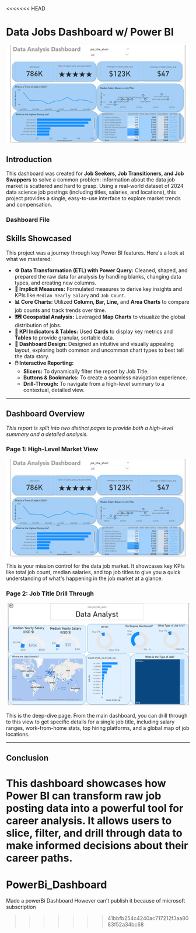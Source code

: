 <<<<<<< HEAD
# Data Jobs Dashboard w/ Power BI


  <img src="Images/Job_Dashboard1.png" alt="Data Jobs Dashboard GIF">





## Introduction

This dashboard was created for **Job Seekers, Job Transitioners, and Job Swappers** to solve a common problem: information about the data job market is scattered and hard to grasp. Using a real-world dataset of 2024 data science job postings (including titles, salaries, and locations), this project provides a single, easy-to-use interface to explore market trends and compensation.

### Dashboard File

## Skills Showcased

This project was a journey through key Power BI features. Here's a look at what we mastered:

-   **⚙️ Data Transformation (ETL) with Power Query:** Cleaned, shaped, and prepared the raw data for analysis by handling blanks, changing data types, and creating new columns.
-   **🧮 Implicit Measures:** Formulated measures to derive key insights and KPIs like `Median Yearly Salary` and `Job Count`.
-   **📊 Core Charts:** Utilized **Column, Bar, Line,** and **Area Charts** to compare job counts and track trends over time.
-   **🗺️ Geospatial Analysis:** Leveraged **Map Charts** to visualize the global distribution of jobs.
-   **🔢 KPI Indicators & Tables:** Used **Cards** to display key metrics and **Tables** to provide granular, sortable data.
-   **🎨 Dashboard Design:** Designed an intuitive and visually appealing layout, exploring both common and uncommon chart types to best tell the data story.
-   **🖱️ Interactive Reporting:**
    -   **Slicers:** To dynamically filter the report by Job Title.
    -   **Buttons & Bookmarks:** To create a seamless navigation experience.
    -   **Drill-Through:** To navigate from a high-level summary to a contextual, detailed view.
---

## Dashboard Overview

*This report is split into two distinct pages to provide both a high-level summary and a detailed analysis.*

### Page 1: High-Level Market View

![Data Jobs Dashboard Page 1](/Images/Job_Dashboard1.png)  

This is your mission control for the data job market. It showcases key KPIs like total job count, median salaries, and top job titles to give you a quick understanding of what's happening in the job market at a glance.

### Page 2: Job Title Drill Through

![Data Jobs Dashboard Page 2](/Images/Job_Dashboard2.png)  

This is the deep-dive page. From the main dashboard, you can drill through to this view to get specific details for a single job title, including salary ranges, work-from-home stats, top hiring platforms, and a global map of job locations.

---

## Conclusion

This dashboard showcases how Power BI can transform raw job posting data into a powerful tool for career analysis. It allows users to slice, filter, and drill through data to make informed decisions about their career paths.
=======
# PowerBi_Dashboard
Made a powerBi Dashboard However can't publish it because of microsoft subscription
>>>>>>> 41bbfb254c4240ac717212f3aa8083f52a34bc68
